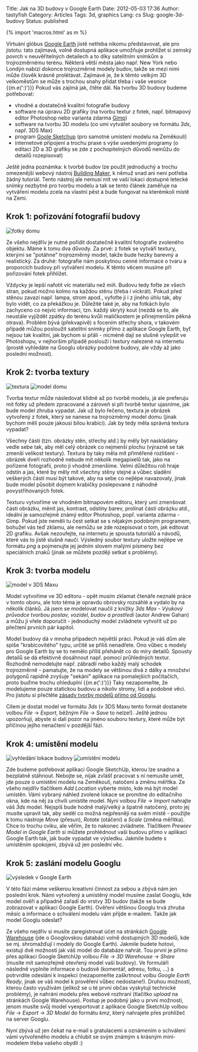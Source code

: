 Title: Jak na 3D budovy v Google Earth
Date: 2012-05-03 17:36
Author: tastyfish
Category: Articles
Tags: 3d, graphics
Lang: cs
Slug: google-3d-budovy
Status: published

{% import 'macros.html' as m %}

Virtuání glóbus [Google
Earth](http://www.google.com/intl/cs/earth/index.html) jistě netřeba
nikomu představovat, ale pro jistotu: tato zajímavá, volně dostupná
aplikace umožňuje prohlížet si zemský povrch v neuvěřitelných detailech
a to díky satelitním snímkům a trojrozměrnému terénu. Některá větší
města jako např. New York nebo Londýn nabízí dokonce trojrozměrné modely
budov, takže se mezi nimi může člověk krásně prolétávat. Zajímavé je, že
k těmto velkým 3D velkoměstům se může s trochou snahy přidat třeba i
vaše vesnice {{m.e(':)')}} Pokud vás zajímá jak, čtěte dál. Na tvorbu 3D budovy
budeme potřebovat:

-   vhodné a dostatečně kvalitní fotografie budovy
-   software na úpravu 2D grafiky (na tvorbu textur z fotek, např.
    bitmapový editor Photoshop nebo varianta zdarma
    [Gimp](http://www.gimp.cz/ke-stazeni/))
-   software na tvorbu 3D modelu (co umí vytvářet soubory ve formátu
    *3ds*, např. 3DS Max)
-   program [Goole Sketchup](http://sketchup.google.com/) (pro samotné
    umístení modelu na Zeměkouli)
-   internetové připojení a trochu praxe s výše uvedenými programy (o
    editaci 2D a 3D grafiky se zde z pochopitelných důvodů nemůžu do
    detailů rozepisovat)

Ještě jedna poznámka: k tvorbě budov lze použít jednoduchý a trochu
omezenější webový nástroj [Building Maker](http://sketchup.google.com/3dwh/buildingmaker.html), k němuž snad
ani není potřeba žádný tutoriál. Tento nástroj ale nemusí mít ve vaší
lokaci dostupné letecké snímky nezbytné pro tvorbu modelu a tak se tento
článek zaměřuje na vytváření modelu zcela na vlastní pěst a bude
fungovat na kterémkoli místě na Zemi.

Krok 1: pořizování fotografií budovy
------------------------------------

![fotky domu](http://i.imgur.com/nH5Zy.png "pár fotografií budovy")

Ze všeho nejdřív je nutné pořídit dostatečně kvalitní fotografie
zvoleného objektu. Máme k tomu dva důvody. Za prvé: z fotek se vytváří
textury, kterými se "potáhne" trojrozměrný model, takže bude hezky
barevný a realistický. Za druhé: fotografie nám poskytnou cenné
informace o tvaru a proporcích budovy při vytváření modelu. K těmto
věcem musíme při pořizování fotek přihlížet.

Vždycky je lepší nafotit víc materiálu než míň. Budovu tedy foťte ze
všech stran, pokud možno kolmo na každou stěnu (třeba i víckrát). Pokud
před stěnou zavazí např. lampa, strom apod., vyfoťte ji i z jiného úhlu
tak, aby bylo vidět, co za překážkou je. Důležité také je, aby na
fotkách bylo zachyceno co nejvíc informací, tzn. každý skrytý kout
(nezdá se to, ale neustále vyjíždět zpátky do terénu kvůli maličkostem
je přinejmenším pěkná otrava). Problém bývá (překvapivě) s focením
střechy shora, v takovém případě můžou posloužit satelitní snímky přímo
z aplikace Google Earth, byť nejsou tak kvalitní, jak bychom si přáli -
nicméně dají se slušně vylepšit ve Photoshopu, v nejhorším případě
poslouží i textury nalezené na internetu (prostě vyhledáte na Googlu
obrázky podobné budovy, ale vždy až jako poslední možnost).

Krok 2: tvorba textury
----------------------

![textura](http://i.imgur.com/gVQVQ.png "textura")
![model domu](http://i.imgur.com/KVQio.png "model domu bez textury a s texturou")

Tvorba textur může následovat klidně až po tvorbě modelu, já ale
preferuju mít fotky už předem zpracované a zároveň si při tvorbě textur
ujasníme, jak bude model zhruba vypadat. Jak už bylo řečeno, textura je
obrázek vytvořený z fotek, který se nanese na trojrozměrný model domu
(jinak bychom měli pouze jakousi bílou krabici). Jak by tedy měla
správná textura vypadat?

Všechny části (tzn. obrázky stěn, střechy atd.) by měly být naskládány
vedle sebe tak, aby měl celý obrázek co nejmenší plochu (výrazně se tak
zmenší velikost textury). Textura by taky měla mít přiměřené rozlišení -
obrázek dveří rozhodně nebude mít několik megapixelů tak, jako na
pořízené fotografii, proto ji vhodně zmenšíme. Velmi důležitou roli
hraje odstín a jas, které by měly mít všechny stěny stejné a vůbec
sladění veškerých částí musí být takové, aby na sebe co nejlépe
navazovaly, jinak bude model působit dojmem krabičky poslepované z
náhodně povystřihovaných fotek.

Texturu vytvoříme ve vhodném bitmapovém editoru, který umí zmenšovat
části obrázku, měnit jas, kontrast, odstíny barev, prolínat části
obrázku atd., ideální je samozřejmě známý editor Photoshop, popř.
varianta zdarma - Gimp. Pokud jste neměli tu čest setkat se s nějakým
podobným programem, bohužel vás teď zklamu, ale nemůžu se zde
rozepisovat o tom, jak editovat 2D grafiku. Avšak nezoufejte, na
internetu je spousta tutoriálů a návodů, které vás to jistě slušně
naučí. Výsledný soubor textury uložte nejlépe ve formátu *png* a
pojmenujte jej jedním slovem malými písmeny bez speciálních znaků (jinak
se můžete později setkat s problémy).

Krok 3: tvorba modelu
---------------------

![model v 3DS Maxu](http://i.imgur.com/8jwOI.png "model v 3DS Maxu")

Model vytvoříme ve 3D editoru - opět musím zklamat čtenáře neznalé práce
v tomto oboru, ale toto téma je opravdu obrovsky rozsáhlé a vydalo by na
několik článků. Já jsem se modelovat naučil z knížky *3ds Max - Výukový
průvodce tvorbou postav, vozidel, budov a prostředí* (autor Andrew
Gahan) a můžu ji vřele doporučit - jednoduchý model zvládnete vytvořit
už po přečtení prvních pár kapitol.

Model budovy dá v mnoha případech největší práci. Pokud je váš dům ale
spíše "krabicovitého" typu, určitě se přiliš nenadřete. Ono vůbec s
modely pro Google Earth by se to nemělo příliš přehánět co do míry
detailů. Spousty detailů se dá efektivně dosáhnout např. pomocí
průhledných textur. Rozhodně nemodelujte např. zábradlí nebo každý malý
schodek trojrozměrně - pamatujte, že na modely se většinou dívá z dálky
a množství polygonů rapidně zvyšuje "sekání" aplikace na pomalejších
počítačích, proto buďme trochu ohleduplní {{m.e(':)')}} Taky nezapomeňte, že
modelujeme pouze statickou budovu a nikoliv stromy, lidi a podobné věci.
Pro jistotu si přečtěte [zásady tvorby modelů přímo od
Googlu](http://sketchup.google.com/intl/cs/3dwh/acceptance_criteria.html).

Cílem je dostat model ve formátu *3ds* (v 3DS Maxu tento formát
dostanete volbou *File* -&gt; *Export*, běžným *File* -&gt; *Save* to
nelze!). Ještě jednou upozorňuji, abyste si dali pozor na jméno souboru
textury, které může být příčinou jejího nenačtení v pozdější fázi.

Krok 4: umístění modelu
-----------------------

![vyhledání lokace budovy](http://i.imgur.com/2pzVn.png "vyhledání lokace budovy")
![umístění modelu](http://i.imgur.com/0YH5u.png "umístění modelu v Google SketchUp")

Zde budeme potřebovat aplikaci Google SketchUp, kterou lze snadno a
bezplatně stáhnout. Nebojte se, nijak zvlášť pracovat s ní nemusíte
umět, jde pouze o umístění modelu na Zeměkouli, natočení a změnu
měřítka. Ze všeho nejdřív tlačítkem *Add Location* vyberte místo, kde má
být model umístěn. Vámi vybraný náhled zvolené lokace se promítne do
editačního okna, kde na něj za chvíli umístíte model. Nyní volbou *File*
-&gt; *Import* nahrajte váš *3ds* model. Nejspíš bude hodně malý/velký a
špatně natočený, proto jej musíte upravit tak, aby seděl co možná
nejpřesněji na svém místě - použijte k tomu nástroje *Move* (přesun),
*Rotate* (otáčení) a *Scale* (změna měřítka). Chce to trochu cviku, ale
věřím, že to nakonec zvládnete. Tlačítkem *Prewiev Model in Google
Earth* si můžete prohlédnout vaši budovu přímo v aplikaci Google Earth
tak, jak bude vypadat ve výsledku. Jakmile budete s umístěním spokojeni,
zbývá už jen poslední věc.

Krok 5: zaslání modelu Googlu
-----------------------------

![výsledek v Google Earth](http://i.imgur.com/IcXBc.png "výsledek v Google Earth")

V této fázi máme veškerou kreativní činnost za sebou a zbývá nám jen
poslední krok. Námi vytvořený a umístěný model musíme zaslat Googlu, kde
model ověří a případně zařadí do vrstvy 3D budov (takže se bude
zobrazovat v aplikaci Google Earth). Ověření většinou Googlu trvá zhruba
měsíc a informace o schválení modelu vám přijde e-mailem. Takže jak
model Googlu odeslat?

Ze všeho nejdřív si musíte zaregistrovat účet na stránkách [Google Warehouse](https://www.google.com/accounts/ServiceLogin?service=warehouse&passive=1209600&continue=http://sketchup.google.com/3dwarehouse/?hl%3Den&followup=http://sketchup.google.com/3dwarehouse/?hl%3Den)
(jde o Googlovskou databázi volně dostupných 3D modelů, kde se mj.
shromažďují i modely do Google Earth). Jakmile budete hotovi, existují
dvě možnosti jak váš model do databáze nahrát. Tou první je přímo přes
aplikaci Google SketchUp volbou *File* -&gt; *3D Warehouse* -&gt;
*Share* (musíte mít samozřejmě otevřený model vaší budovy). Ve formuláři
následně vyplníte informace o budově (komentář, adresu, fotku, ...) a
potrvrdíte odeslání k inspekci (nezapomeňte zaškrtnout volbu *Google
Earth Ready*, jinak se váš model k prověření vůbec nedostane!). Druhou
možností, kterou často využívám (jelikož se u té první občas vyskytují
technické problémy), je nahrání modelu přes webové rozhraní (tlačítko
*upload* na stránkách Google Warehouse). Postup je podobný jako u první
možnosti, jenom musíte svůj model vyexportovat z aplikace Google
SketchUp volbou *File* -&gt; *Export* -&gt; *3D Model* do formátu *kmz*,
který nahrajete přes prohlížeč na server Googlu.

Nyní zbývá už jen čekat na e-mail s gratulacemi a oznámením o schválení
vámi vytvořeného modelu a chlubit se svým známým s krásným mini-modelem
třeba vašeho obydlí :)
